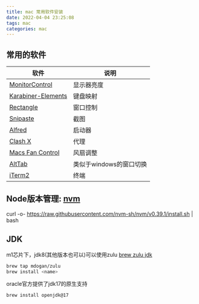 ```yaml
---
title: mac 常用软件安装
date: 2022-04-04 23:25:08
tags: mac
categories: mac
---
```


## 常用的软件
| 软件   | 说明    |
|--------------- | --------------- |
[MonitorControl](https://github.com/MonitorControl/MonitorControl) | 显示器亮度
[Karabiner-Elements](https://karabiner-elements.pqrs.org/) | 键盘映射 
[Rectangle](https://rectangleapp.com/) | 窗口控制 
[Snipaste](https://www.snipaste.com/) | 截图 
[Alfred](https://www.alfredapp.com/) | 启动器
[Clash X](https://github.com/yichengchen/clashX/releases) | 代理
[Macs Fan Control](https://crystalidea.com/macs-fan-control) | 风扇调整
[AltTab](https://alt-tab-macos.netlify.app/) | 类似于windows的窗口切换
[iTerm2](https://iterm2.com/) | 终端




## Node版本管理: [nvm](https://github.com/nvm-sh/nvm) 
curl -o- https://raw.githubusercontent.com/nvm-sh/nvm/v0.39.1/install.sh | bash

## JDK
m1芯片下，jdk8(其他版本也可以)可以使用zulu
[brew zulu jdk](https://github.com/mdogan/homebrew-zulu) 
```bash
brew tap mdogan/zulu
brew install <name>
```
oracle官方提供了jdk17的原生支持
```bash
brew install openjdk@17
```



